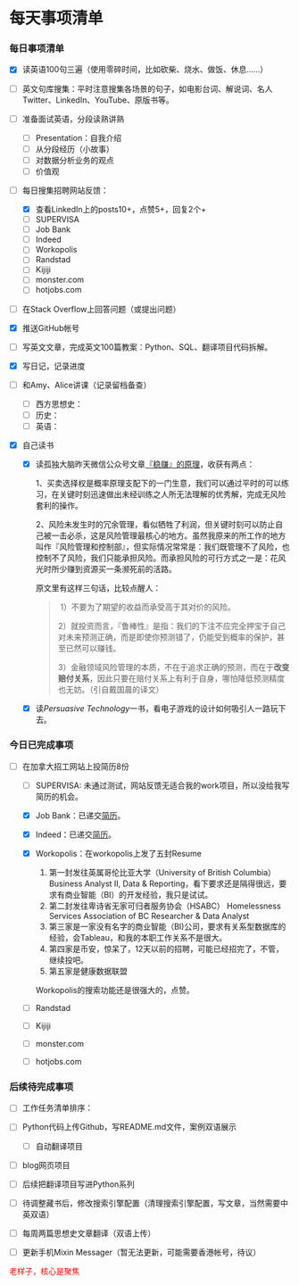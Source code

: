 # 每天事项清单


### 每日事项清单

-   [x] 读英语100句三遍（使用零碎时间，比如砍柴、烧水、做饭、休息……）

-   [ ] 英文句库搜集：平时注意搜集各场景的句子，如电影台词、解说词、名人Twitter、LinkedIn、YouTube、原版书等。

-   [ ] 准备面试英语，分段读熟讲熟

    -   [ ] Presentation：自我介绍
    -   [ ] 从分段经历（小故事）
    -   [ ] 对数据分析业务的观点
    -   [ ] 价值观

-   [ ] 每日搜集招聘网站反馈：

    -   [x] 查看LinkedIn上的posts10+，点赞5+，回复2个+
    -   [ ] SUPERVISA
    -   [ ] Job Bank
    -   [ ] Indeed
    -   [ ] Workopolis
    -   [ ] Randstad
    -   [ ] Kijiji
    -   [ ] monster.com
    -   [ ] hotjobs.com

-   [ ] 在Stack Overflow上回答问题（或提出问题）

-   [x] 推送GitHub帐号

-   [ ] 写英文文章，完成英文100篇教案：Python、SQL、翻译项目代码拆解。

-   [x] 写日记，记录进度

-   [ ] 和Amy、Alice讲课（记录留档备查）

    -   [ ] 西方思想史：
    -   [ ] 历史：
    -   [ ] 英语：

-   [x] 自己读书

    -   [x] 读孤独大脑昨天微信公众号文章[『稳赚』的原理](https://doraemonj.github.io/zh-cn/priciples_of_earn_stably/)，收获有两点：

        1、买卖选择权是概率原理支配下的一门生意，我们可以通过平时的可以练习，在关键时刻迅速做出未经训练之人所无法理解的优秀解，完成无风险套利的操作。

        2、风险未发生时的冗余管理，看似牺牲了利润，但关键时刻可以防止自己被一击必杀，这是风险管理最核心的地方。虽然我原来的所工作的地方叫作『风险管理和控制部』，但实际情况常常是：我们既管理不了风险，也控制不了风险，我们只能承担风险。而承担风险的可行方式之一是：花风光时所少赚到资源买一条濒死前的活路。

        原文里有这样三句话，比较点醒人：

        >   ​	1）不要为了期望的收益而承受高于其对价的风险。
        >
        >   ​	2）就投资而言，『鲁棒性』是指：我们的下注不应完全押宝于自己对未来预测正确，而是即使你预测错了，仍能受到概率的保护，甚至已然可以赚钱。
        >
        >   ​	3）金融领域风险管理的本质，不在于追求正确的预测，而在于**改变赔付关系**，因此只要在赔付关系上有利于自身，哪怕降低预测精度也无妨。（引自戴国晨的译文）

    -   [x] 读*Persuasive Technology*一书，看电子游戏的设计如何吸引人一路玩下去。

### 今日已完成事项

-   [ ] 在加拿大招工网站上投简历8份

    -   [ ] SUPERVISA: 未通过测试，网站反馈无适合我的work项目，所以没给我写简历的机会。

    -   [x] Job Bank：已递交[简历](https://doraemonj.github.io/docs/JobBank_Resume_20220519.rtf)。

    -   [x] Indeed：已递交[简历](https://doraemonj.github.io/docs/Indeed_Resume_20220519.pdf)。

    -   [x] Workopolis：在workopolis上发了五封Resume

        1.   第一封发往英属哥伦比亚大学（University of British Columbia）Business Analyst II, Data & Reporting，看下要求还是隔得很远，要求有商业智能（BI）的开发经验，我只是试试。
        2.   第二封发往卑诗省无家可归者服务协会（HSABC） Homelessness Services Association of BC Researcher & Data Analyst
        3.   第三家是一家没有名字的商业智能（BI)公司，要求有关系型数据库的经验，会Tableau，和我的本职工作关系不是很大。
        4.   第四家是币安，惊呆了，12天以前的招聘，可能已经招完了，不管，继续投吧。
        5.   第五家是健康数据联盟

        Workopolis的搜索功能还是很强大的，点赞。

    -   [ ] Randstad

    -   [ ] Kijiji

    -   [ ] monster.com

    -   [ ] hotjobs.com


### 后续待完成事项

-   [ ] 工作任务清单排序：
-   [ ] Python代码上传Github，写README.md文件，案例双语展示

    -   [ ] 自动翻译项目
-   [ ] blog网页项目
-   [ ] 后续把翻译项目写进Python系列



-   [ ] 待调整藏书后，修改搜索引擎配置（清理搜索引擎配置，写文章，当然需要中英双语）
-   [ ] 每周两篇思想史文章翻译（双语上传）

-   [ ] 更新手机Mixin Messager（暂无法更新，可能需要香港帐号，待议）



<font color='red'> 老样子，核心是聚焦</font>


